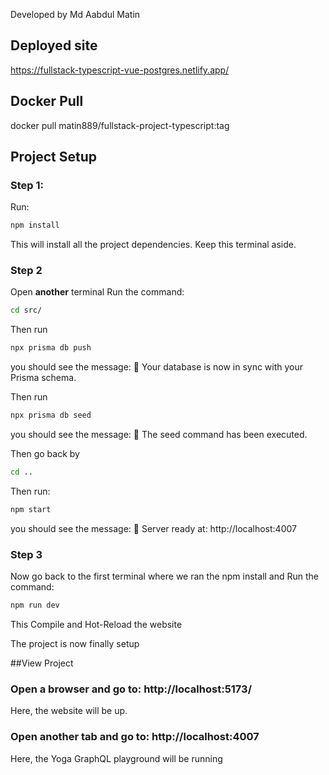 Developed by Md Aabdul Matin

## Deployed site

https://fullstack-typescript-vue-postgres.netlify.app/

## Docker Pull

docker pull matin889/fullstack-project-typescript:tag

## Project Setup

### Step 1:

Run:

```sh
npm install
```

This will install all the project dependencies.
Keep this terminal aside.

### Step 2

Open **another** terminal
Run the command:

```sh
cd src/
```

Then run

```sh
npx prisma db push
```

you should see the message: 🚀 Your database is now in sync with your Prisma schema.

Then run

```sh
npx prisma db seed
```

you should see the message: 🌱 The seed command has been executed.

Then go back by

```sh
cd ..
```

Then run:

```sh
npm start
```

you should see the message: 🚀 Server ready at: http://localhost:4007

### Step 3

Now go back to the first terminal where we ran the npm install
and Run the command:

```sh
npm run dev
```

This Compile and Hot-Reload the website

The project is now finally setup

##View Project

### Open a browser and go to: http://localhost:5173/

Here, the website will be up.

### Open another tab and go to: http://localhost:4007

Here, the Yoga GraphQL playground will be running
